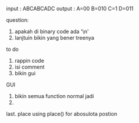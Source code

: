 

input : ABCABCADC
output : 
A=00
B=010
C=1
D=011


question: 
1. apakah di binary code ada '\n'
2. lanjtuin bikin yang bener treenya


to do 
1. rappin code
2. isi comment 
3. bikin gui 

GUI
1. bikin semua function normal jadi 
2. 

last. place using place() for abosulota postion 